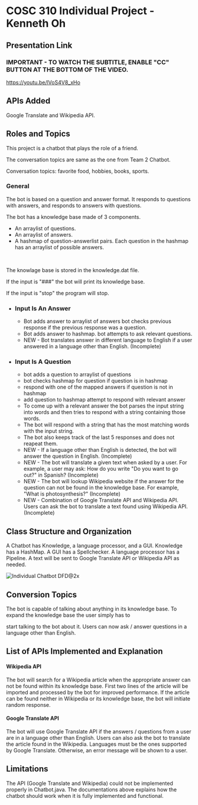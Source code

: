 # COSC 310 Individual Project -  Kenneth Oh

## Presentation Link
### IMPORTANT - TO WATCH THE SUBTITLE, ENABLE "CC" BUTTON AT THE BOTTOM OF THE VIDEO.
https://youtu.be/lVoS4V8_xHo

## APIs Added
Google Translate and Wikipedia API.

## Roles and Topics

<p>
This project is a chatbot that plays the role of a friend.
</p>
<p>
The conversation topics are same as the one from Team 2 Chatbot.
  
<p>Conversation topics: favorite food, hobbies, books, sports.</p>


### General

</li>

The bot is based on a question and answer format. It responds to questions with answers, and responds to answers with questions.

The bot has a knowledge base made of 3 components.
<ul>
<li>An arraylist of questions.</li>
<li>An arraylist of answers.</li>
<li>A hashmap of question-answerlist pairs. Each question in the hashmap has an arraylist of possible answers.</li>
</ul>
<br>
<p>
The knowlage base is stored in the knowledge.dat file.

If the input is "###" the bot will print its knowledge base.

If the input is "stop" the program will stop.
</p>

</ul>

<ul>
<li>

### Input Is An Answer
<ul>
<li>Bot adds answer to arraylist of answers bot checks previous response if the previous response was a question.</li>
<li>Bot adds answer to hashmap. bot attempts to ask relevant questions.</li>
<li>NEW - Bot translates answer in different language to English if a user answered in a language other than English. (Incomplete)</li>
</ul>
</li>


<li>

### Input Is A Question
<ul>
<li>bot adds a question to arraylist of questions</li>

<li>bot checks hashmap for question if question is in hashmap</li>

<li>respond with one of the mapped answers if question is not in hashmap</li>

<li>add question to hashmap attempt to respond with relevant answer</li>
  
<li>To come up with a relevant answer the bot parses the input string into words and then tries to respond with a string containing those words.</li>

<li>The bot will respond with a string that has the most matching words with the input string.</li>

<li>The bot also keeps track of the last 5 responses and does not reapeat them.</li>

<li>NEW - If a language other than English is detected, the bot will answer the question in English. (Incomplete)</li>

<li>NEW - The bot will translate a given text when asked by a user. For example, a user may ask: How do you write "Do you want to go out?" in Spanish? (Incomplete)</li>

<li>NEW - The bot will lookup Wikipedia website if the answer for the question can not be found in the knowledge base. For example, "What is photosynthesis?" (Incomplete)</li>

<li>NEW - Combination of Google Translate API and Wikipedia API. Users can ask the bot to translate a text found using Wikipedia API. (Incomplete)</li>
</ul>
</li>
</ul>


## Class Structure and Organization
A Chatbot has Knowledge, a language processor, and a GUI. Knowledge has a HashMap. A GUI has a Spellchecker. A language processor has a Pipeline. A text will be sent to Google Translate API or Wikipedia API as needed.

![Individual Chatbot DFD@2x](https://user-images.githubusercontent.com/77301335/115102976-fa737e00-9f13-11eb-9acb-df2d78bfb9c3.png)


## Conversion Topics

The bot is capable of talking about anything in its knowledge base. To expand the knowledge base the user simply has to 

start talking to the bot about it. Users can now ask / answer questions in a language other than English.

## List of APIs Implemented and Explanation

#### Wikipedia API

The bot will search for a Wikipedia article when the appropriate answer can not be found within its knowledge base. First two lines of the article will be imported and processed by the bot for improved performance. If the article can be found neither in Wikipedia or its knowledge base, the bot will initiate random response.

#### Google Translate API

The bot will use Google Translate API if the answers / questions from a user are in a language other than English. Users can also ask the bot to translate the article found in the Wikipedia. Languages must be the ones supported by Google Translate. Otherwise, an error message will be shown to a user. 


## Limitations

The API (Google Translate and Wikipedia) could not be implemented properly in Chatbot.java. The documentations above explains how the chatbot should work when it is fully implemented and functional.



